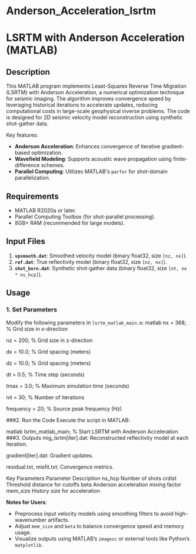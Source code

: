 # Anderson_Acceleration_lsrtm
# LSRTM with Anderson Acceleration (MATLAB)

## Description

This MATLAB program implements Least-Squares Reverse Time Migration (LSRTM) with Anderson Acceleration, a numerical optimization technique for seismic imaging. The algorithm improves convergence speed by leveraging historical iterations to accelerate updates, reducing computational costs in large-scale geophysical inverse problems. The code is designed for 2D seismic velocity model reconstruction using synthetic shot-gather data.

Key features:
- **Anderson Acceleration**: Enhances convergence of iterative gradient-based optimization.
- **Wavefield Modeling**: Supports acoustic wave propagation using finite-difference schemes.
- **Parallel Computing**: Utilizes MATLAB's `parfor` for shot-domain parallelization.

## Requirements
- MATLAB R2020a or later.
- Parallel Computing Toolbox (for shot-parallel processing).
- 8GB+ RAM (recommended for large models).

## Input Files
1. **`vpsmooth.dat`**: Smoothed velocity model (binary float32, size `[nz, nx]`).
2. **`ref.dat`**: True reflectivity model (binary float32, size `[nz, nx]`).
3. **`shot_born.dat`**: Synthetic shot-gather data (binary float32, size `[nt, nx * ns_hcp]`).

## Usage

### 1. Set Parameters
Modify the following parameters in `lsrtm_matlab_main.m`:
matlab
nx = 368;       % Grid size in x-direction

nz = 200;       % Grid size in z-direction

dx = 10.0;      % Grid spacing (meters)

dz = 10.0;      % Grid spacing (meters)

dt = 0.5;       % Time step (seconds)

tmax = 3.0;     % Maximum simulation time (seconds)

nit = 30;       % Number of iterations

frequency = 20; % Source peak frequency (Hz)

###2. Run the Code
Execute the script in MATLAB:

matlab
lsrtm_matlab_main; % Start LSRTM with Anderson Acceleration
###3. Outputs
mig_lsrtm[iter].dat: Reconstructed reflectivity model at each iteration.

gradient[iter].dat: Gradient updates.

residual.txt, misfit.txt: Convergence metrics.

Key Parameters
Parameter	Description
ns_hcp	Number of shots
crdist	Threshold distance for cutoffs
beta	Anderson acceleration mixing factor
mem_size	History size for acceleration

**Notes for Users**:
- Preprocess input velocity models using smoothing filters to avoid high-wavenumber artifacts.
- Adjust `mem_size` and `beta` to balance convergence speed and memory usage.
- Visualize outputs using MATLAB’s `imagesc` or external tools like Python’s `matplotlib`.
